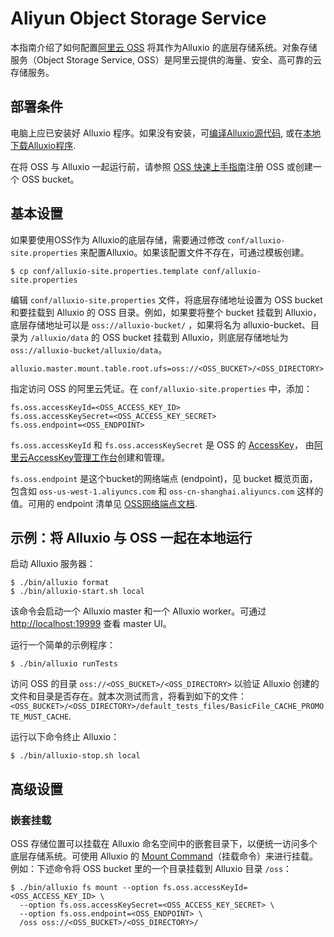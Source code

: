 # Aliyun Object Storage Service

本指南介绍了如何配置[阿里云 OSS](https://intl.aliyun.com/product/oss) 将其作为Alluxio 的底层存储系统。对象存储服务（Object Storage Service, OSS）是阿里云提供的海量、安全、高可靠的云存储服务。

## 部署条件

电脑上应已安装好 Alluxio 程序。如果没有安装，可[编译Alluxio源代码](../contributor/Building-Alluxio-From-Source.md), 或在[本地下载Alluxio程序](../deploy/Running-Alluxio-Locally.md).

在将 OSS 与 Alluxio 一起运行前，请参照 [OSS 快速上手指南](https://www.alibabacloud.com/help/doc-detail/31883.htm)注册 OSS 或创建一个 OSS bucket。


## 基本设置

如果要使用OSS作为 Alluxio的底层存储，需要通过修改 `conf/alluxio-site.properties` 来配置Alluxio。如果该配置文件不存在，可通过模板创建。

```
$ cp conf/alluxio-site.properties.template conf/alluxio-site.properties
```

编辑 `conf/alluxio-site.properties` 文件，将底层存储地址设置为 OSS bucket 和要挂载到 Alluxio 的 OSS 目录。例如，如果要将整个 bucket 挂载到 Alluxio，底层存储地址可以是 `oss://alluxio-bucket/` ，如果将名为 alluxio-bucket、目录为 `/alluxio/data` 的 OSS bucket 挂载到 Alluxio，则底层存储地址为 `oss://alluxio-bucket/alluxio/data`。

```
alluxio.master.mount.table.root.ufs=oss://<OSS_BUCKET>/<OSS_DIRECTORY>
``` 

指定访问 OSS 的阿里云凭证。在 `conf/alluxio-site.properties` 中，添加：

```
fs.oss.accessKeyId=<OSS_ACCESS_KEY_ID>
fs.oss.accessKeySecret=<OSS_ACCESS_KEY_SECRET>
fs.oss.endpoint=<OSS_ENDPOINT>
```

`fs.oss.accessKeyId` 和 `fs.oss.accessKeySecret` 是 OSS 的 [AccessKey](https://www.alibabacloud.com/help/doc-detail/29009.htm)， 由[阿里云AccessKey管理工作台](https://ram.console.aliyun.com/)创建和管理。

`fs.oss.endpoint` 是这个bucket的网络端点 (endpoint)，见 bucket 概览页面，包含如 `oss-us-west-1.aliyuncs.com` 和 `oss-cn-shanghai.aliyuncs.com` 这样的值。可用的 endpoint 清单见
[OSS网络端点文档](https://intl.aliyun.com/help/doc-detail/31837.htm).

## 示例：将 Alluxio 与 OSS 一起在本地运行

启动 Alluxio 服务器：

```console
$ ./bin/alluxio format
$ ./bin/alluxio-start.sh local
```

该命令会启动一个 Alluxio master 和一个 Alluxio worker。可通过 [http://localhost:19999](http://localhost:19999) 查看 master UI。

运行一个简单的示例程序：

```console
$ ./bin/alluxio runTests
```

访问 OSS 的目录 `oss://<OSS_BUCKET>/<OSS_DIRECTORY>` 以验证 Alluxio 创建的文件和目录是否存在。就本次测试而言，将看到如下的文件：`<OSS_BUCKET>/<OSS_DIRECTORY>/default_tests_files/BasicFile_CACHE_PROMOTE_MUST_CACHE`.

运行以下命令终止 Alluxio：

```console
$ ./bin/alluxio-stop.sh local
```

## 高级设置

### 嵌套挂载

OSS 存储位置可以挂载在 Alluxio 命名空间中的嵌套目录下，以便统一访问多个底层存储系统。可使用 Alluxio 的
[Mount Command](../operation/User-CLI.md#mount)（挂载命令）来进行挂载。例如：下述命令将 OSS bucket 里的一个目录挂载到 Alluxio 目录 `/oss`：

```console
$ ./bin/alluxio fs mount --option fs.oss.accessKeyId=<OSS_ACCESS_KEY_ID> \
  --option fs.oss.accessKeySecret=<OSS_ACCESS_KEY_SECRET> \
  --option fs.oss.endpoint=<OSS_ENDPOINT> \
  /oss oss://<OSS_BUCKET>/<OSS_DIRECTORY>/
```

